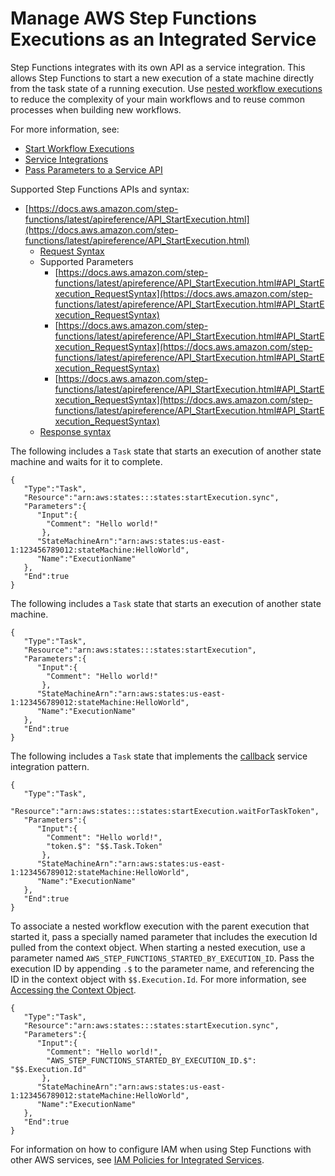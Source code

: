 # Manage AWS Step Functions Executions as an Integrated Service<a name="connect-stepfunctions"></a>

Step Functions integrates with its own API as a service integration\. This allows Step Functions to start a new execution of a state machine directly from the task state of a running execution\. Use [nested workflow executions](concepts-nested-workflows.md) to reduce the complexity of your main workflows and to reuse common processes when building new workflows\.

For more information, see:
+ [Start Workflow Executions](concepts-nested-workflows.md)
+ [Service Integrations](concepts-service-integrations.md)
+ [Pass Parameters to a Service API](connect-parameters.md)

Supported Step Functions APIs and syntax:
+ [https://docs.aws.amazon.com/step-functions/latest/apireference/API_StartExecution.html](https://docs.aws.amazon.com/step-functions/latest/apireference/API_StartExecution.html)
  + [Request Syntax](https://docs.aws.amazon.com/step-functions/latest/apireference/API_StartExecution.html#API_StartExecution_RequestSyntax)
  + Supported Parameters
    + [https://docs.aws.amazon.com/step-functions/latest/apireference/API_StartExecution.html#API_StartExecution_RequestSyntax](https://docs.aws.amazon.com/step-functions/latest/apireference/API_StartExecution.html#API_StartExecution_RequestSyntax)
    + [https://docs.aws.amazon.com/step-functions/latest/apireference/API_StartExecution.html#API_StartExecution_RequestSyntax](https://docs.aws.amazon.com/step-functions/latest/apireference/API_StartExecution.html#API_StartExecution_RequestSyntax)
    + [https://docs.aws.amazon.com/step-functions/latest/apireference/API_StartExecution.html#API_StartExecution_RequestSyntax](https://docs.aws.amazon.com/step-functions/latest/apireference/API_StartExecution.html#API_StartExecution_RequestSyntax)
  + [Response syntax](https://docs.aws.amazon.com/step-functions/latest/apireference/API_StartExecution.html#API_StartExecution_ResponseSyntax)

The following includes a `Task` state that starts an execution of another state machine and waits for it to complete\.

```
{  
   "Type":"Task",
   "Resource":"arn:aws:states:::states:startExecution.sync",
   "Parameters":{  
      "Input":{
        "Comment": "Hello world!"
       },
      "StateMachineArn":"arn:aws:states:us-east-1:123456789012:stateMachine:HelloWorld",
      "Name":"ExecutionName"
   },
   "End":true
}
```

The following includes a `Task` state that starts an execution of another state machine\.

```
{  
   "Type":"Task",
   "Resource":"arn:aws:states:::states:startExecution",
   "Parameters":{  
      "Input":{
        "Comment": "Hello world!"
       },
      "StateMachineArn":"arn:aws:states:us-east-1:123456789012:stateMachine:HelloWorld",
      "Name":"ExecutionName"
   },
   "End":true
}
```

The following includes a `Task` state that implements the [callback](connect-to-resource.md#connect-wait-token) service integration pattern\.

```
{ 
   "Type":"Task",
   "Resource":"arn:aws:states:::states:startExecution.waitForTaskToken",
   "Parameters":{ 
      "Input":{
        "Comment": "Hello world!",
        "token.$": "$$.Task.Token"
       },
      "StateMachineArn":"arn:aws:states:us-east-1:123456789012:stateMachine:HelloWorld",
      "Name":"ExecutionName"
   },
   "End":true
}
```

To associate a nested workflow execution with the parent execution that started it, pass a specially named parameter that includes the execution Id pulled from the context object\. When starting a nested execution, use a parameter named `AWS_STEP_FUNCTIONS_STARTED_BY_EXECUTION_ID`\. Pass the execution ID by appending `.$` to the parameter name, and referencing the ID in the context object with `$$.Execution.Id`\. For more information, see [Accessing the Context Object](input-output-contextobject.md#contextobject-access)\.

```
{  
   "Type":"Task",
   "Resource":"arn:aws:states:::states:startExecution.sync",
   "Parameters":{  
      "Input":{
        "Comment": "Hello world!",
        "AWS_STEP_FUNCTIONS_STARTED_BY_EXECUTION_ID.$": "$$.Execution.Id"
       },
      "StateMachineArn":"arn:aws:states:us-east-1:123456789012:stateMachine:HelloWorld",
      "Name":"ExecutionName"
   },
   "End":true
}
```

For information on how to configure IAM when using Step Functions with other AWS services, see [IAM Policies for Integrated Services](service-integration-iam-templates.md)\.